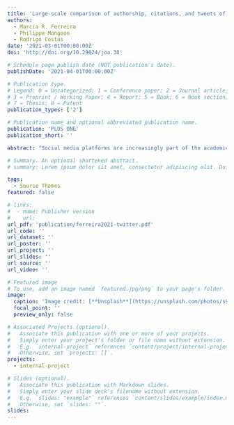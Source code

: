 ```yaml
---
title: 'Large-scale comparison of authorship, citations, and tweets of Web of Science authors'
authors:
  - Marcia R. Ferreira
  - Philippe Mongeon
  - Rodrigo Costas
date: '2021-03-01T00:00:00Z'
doi: 'http://doi.org/10.29024/joa.38'

# Schedule page publish date (NOT publication's date).
publishDate: '2021-04-01T00:00:00Z'

# Publication type.
# Legend: 0 = Uncategorized; 1 = Conference paper; 2 = Journal article;
# 3 = Preprint / Working Paper; 4 = Report; 5 = Book; 6 = Book section;
# 7 = Thesis; 8 = Patent
publication_types: ['2']

# Publication name and optional abbreviated publication name.
publication: 'PLOS ONE'
publication_short: ''

abstract: "Social media platforms are increasingly part of the academic workflow. However, there is a lack of research that examines these activities, particularly at the author level. This paper explores the activity of researchers in the Twittersphere by analyzing a large database of Web of Science authors systematically identified on Twitter using data from Altmetric.com. Using this information, this paper explores and compares patterns of tweeted and self-tweeted publications with other academic activities, such as citations, self-citations, and authorship at the author level. This paper also compares the thematic orientation among these different activities by analyzing the similarity of the research topics of the publications tweeted, cited, and authored. The results show that the productivity and impact of researchers, as defined by conventional bibliometric indicators, are not correlated to their popularity on the Twitter platform and that scholars generally tend to tweet about topics closely related to the publications they author and cite. These findings suggest that social media metrics capture a broader aspect of the academic workflow that is most likely related to science communication, dissemination, and engagement with wider audiences and that differs from conventional forms of impact as captured by citations. Areas for further exploration are also proposed."

# Summary. An optional shortened abstract.
# summary: Lorem ipsum dolor sit amet, consectetur adipiscing elit. Duis posuere tellus ac convallis placerat. Proin tincidunt magna sed ex sollicitudin condimentum.

tags:
  - Source Themes
featured: false

# links:
#  - name: Publisher version
#    url: 
url_pdf: 'publication/ferreira2021-twitter.pdf'
url_code: ''
url_dataset: ''
url_poster: ''
url_project: ''
url_slides: ''
url_source: ''
url_video: ''

# Featured image
# To use, add an image named `featured.jpg/png` to your page's folder.
image:
  caption: 'Image credit: [**Unsplash**](https://unsplash.com/photos/s9CC2SKySJM)'
  focal_point: ''
  preview_only: false

# Associated Projects (optional).
#   Associate this publication with one or more of your projects.
#   Simply enter your project's folder or file name without extension.
#   E.g. `internal-project` references `content/project/internal-project/index.md`.
#   Otherwise, set `projects: []`.
projects:
  - internal-project

# Slides (optional).
#   Associate this publication with Markdown slides.
#   Simply enter your slide deck's filename without extension.
#   E.g. `slides: "example"` references `content/slides/example/index.md`.
#   Otherwise, set `slides: ""`.
slides:
---
```

